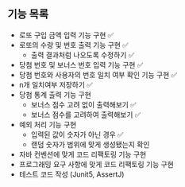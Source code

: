 ## 기능 목록

- 로또 구입 금액 입력 기능 구현 ✅
- 로또의 수량 및 번호 출력 기능 구현 ✅
  - 출력 결과처럼 나오도록 수정하기  ✅
- 당첨 번호 및 보너스 번호 입력 기능 구현 ✅
- 당첨 번호와 사용자의 번호 일치 여부 확인 기능 구현 ✅
- n개 일치여부 저장하기 ✅
- 당첨 통계 출력 기능 구현
  - 보너스 점수 고려 없이 출력해보기 ✅
  - 보너스 점수를 고려하여 출력해보기 ✅
- 예외 처리 기능 구현
  - 입력된 값이 숫자가 아닌 경우 ✅
  - 랜덤 숫자가 범위에 맞게 생성됐는지 확인
- 자바 컨벤션에 맞게 코드 리팩토링 기능 구현
- 프로그래밍 요구 사항에 맞게 코드 리팩토링 기능 구현
- 테스트 코드 작성 (Junit5, AssertJ)